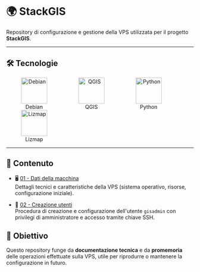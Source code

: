 # 🌍 StackGIS

Repository di configurazione e gestione della VPS utilizzata per il progetto **StackGIS**.

---

## 🛠️ Tecnologie

<p align="center">
  <div align="center" style="display:inline-block; margin: 0 40px;">
    <img src="https://upload.wikimedia.org/wikipedia/commons/thumb/f/f0/Horned_logo.svg/250px-Horned_logo.svg.png" alt="Debian" height="70"/><br>
    Debian
  </div>

  <div align="center" style="display:inline-block; margin: 0 40px;">
    <img src="https://upload.wikimedia.org/wikipedia/commons/thumb/9/91/QGIS_logo_new.svg/250px-QGIS_logo_new.svg.png" alt="QGIS" height="70"/><br>
    QGIS
  </div>

  <div align="center" style="display:inline-block; margin: 0 40px;">
    <img src="https://upload.wikimedia.org/wikipedia/commons/c/c3/Python-logo-notext.svg" alt="Python" height="70"/><br>
    Python
  </div>

  <div align="center" style="display:inline-block; margin: 0 40px;">
    <img src="https://docs.lizmap.com/3.8/it/_static/logo.png" alt="Lizmap" height="70"/><br>
    Lizmap
  </div>
</p>



---

## 📂 Contenuto

- 🖥️ [01 - Dati della macchina](https://github.com/AntonioDiSipio/StackGIS/blob/main/01-server-data.md)  
  Dettagli tecnici e caratteristiche della VPS (sistema operativo, risorse, configurazione iniziale).

- 🔑 [02 - Creazione utenti](https://github.com/AntonioDiSipio/StackGIS/blob/main/02-creazione-utenti.md)  
  Procedura di creazione e configurazione dell'utente `gisadmin` con privilegi di amministratore e accesso tramite chiave SSH.


## 🎯 Obiettivo

Questo repository funge da **documentazione tecnica** e da **promemoria** delle operazioni effettuate sulla VPS, utile per riprodurre o mantenere la configurazione in futuro.
